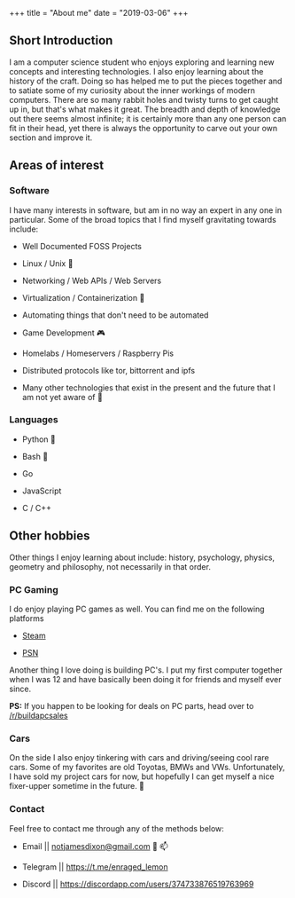 +++
title = "About me"
date = "2019-03-06"
+++

## Short Introduction

I am a computer science student who enjoys exploring and learning new concepts
and interesting technologies. I also enjoy learning about the history of the
craft. Doing so has helped me to put the pieces together and to satiate some
of my curiosity about the inner workings of modern computers. There are so many
rabbit holes and twisty turns to get caught up in, but that's what makes it
great. The breadth and depth of knowledge out there seems almost infinite;
it is certainly more than any one person can fit in their head, yet there
is always the opportunity to carve out your own section and improve it.

## Areas of interest

### Software

I have many interests in software, but am in no way an expert in any one in
particular.
Some of the broad topics that I find myself gravitating towards include:

- Well Documented FOSS Projects

- Linux / Unix :penguin:

- Networking / Web APIs / Web Servers

- Virtualization / Containerization :whale2:

- Automating things that don't need to be automated

- Game Development :video_game:

- Homelabs / Homeservers / Raspberry Pis

- Distributed protocols like tor, bittorrent and ipfs

- Many other technologies that exist in the present and the future that I am
not yet aware of :milky_way:

### Languages

- Python :snake:

- Bash :shell:

- Go

- JavaScript

- C / C++


## Other hobbies

Other things I enjoy learning about include:
history, psychology, physics, geometry and philosophy,
not necessarily in that order.

### PC Gaming

I do enjoy playing PC games as well. You can find me on the following platforms

- [Steam](https://steamcommunity.com/id/thatonepyro)

- [PSN](https://psnprofiles.com/Old_Salty_Lemon)

Another thing I love doing is building PC's.
I put my first computer together when I was 12 and have basically been doing it
for friends and myself ever since.

**PS:** If you happen to be looking for deals on PC parts,
head over to [/r/buildapcsales](http://reddit.com/r/buildapcsales)

### Cars

On the side I also enjoy tinkering with cars and driving/seeing cool rare cars.
Some of my favorites are old Toyotas, BMWs and VWs. 
Unfortunately, I have sold my project cars for now, but
hopefully I can get myself a nice fixer-upper sometime in the future. :blue_car:

### Contact

Feel free to contact me through any of the methods below:

- Email || [notjamesdixon@gmail.com](mailto:notjamesdixon@gmail.com) :email: :mailbox:

- Telegram || <https://t.me/enraged_lemon>

- Discord ||  <https://discordapp.com/users/374733876519763969>

